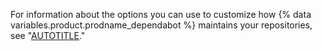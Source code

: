 For information about the options you can use to customize how {% data variables.product.prodname_dependabot %} maintains your repositories, see "[AUTOTITLE](/code-security/dependabot/dependabot-version-updates/configuration-options-for-the-dependabot.yml-file)."
